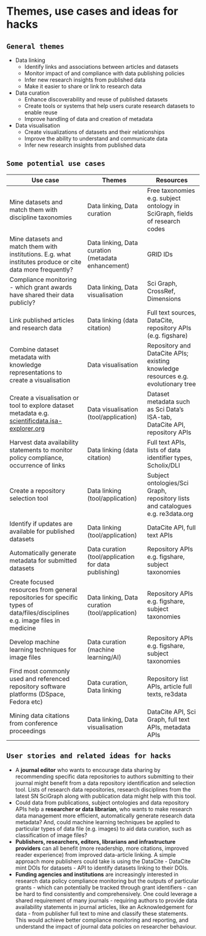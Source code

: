 
# **Themes, use cases and ideas for hacks**

## `General themes`

* Data linking
  * Identify links and associations between articles and datasets
  * Monitor impact of and compliance with data publishing policies
  * Infer new research insights from published data
  * Make it easier to share or link to research data
* Data curation
  * Enhance discoverability and reuse of published datasets
  * Create tools or systems that help users curate research datasets to enable reuse
  * Improve handling of data and creation of metadata
* Data visualisation
  * Create visualizations of datasets and their relationships
  * Improve the ability to understand and communicate data
  * Infer new research insights from published data

## `Some potential use cases`

| Use case      | Themes        | Resources     |
| ------------- | ------------- | ------------- |
| Mine datasets and match them with discipline taxonomies | Data linking, Data curation | Free taxonomies e.g. subject ontology in SciGraph, fields of research codes |
| Mine datasets and match them with institutions. E.g. what institutes produce or cite data more frequently? | Data linking, Data curation (metadata enhancement) | GRID IDs |
| Compliance monitoring - which grant awards have shared their data publicly? | Data linking, Data visualisation | Sci Graph, CrossRef, Dimensions |  
| Link published articles and research data | Data linking (data citation) | Full text sources, DataCite, repository APIs (e.g. figshare) |
| Combine dataset metadata with knowledge representations to create a visualisation | Data visualisation | Repository and DataCite APIs; existing knowledge resources e.g. evolutionary tree | 
| Create a visualisation or tool to explore dataset metadata e.g. [scientificdata.isa-explorer.org](scientificdata.isa-explorer.org) | Data visualisation (tool/application) | Dataset metadata such as Sci Data’s ISA-tab, DataCite API, repository APIs |
| Harvest data availability statements to monitor policy compliance, occurrence of links | Data linking (data citation) | Full text APIs, lists of data identifier types, Scholix/DLI |
| Create a repository selection tool | Data linking (tool/application) | Subject ontologies/Sci Graph, repository lists and catalogues e.g. re3data.org |
| Identify if updates are available for published datasets | Data linking (tool/application) | DataCite API, full text APIs |
| Automatically generate metadata for submitted datasets | Data curation (tool/application for data publishing) | Repository APIs e.g. figshare, subject taxonomies |
| Create focused resources from general repositories for specific types of data/files/disciplines e.g. image files in medicine | Data linking, Data curation (tool/application) | Repository APIs e.g. figshare, subject taxonomies |
| Develop machine learning techniques for image files | Data curation (machine learning/AI) | Repository APIs e.g. figshare, subject taxonomies |
| Find most commonly used and referenced repository software platforms (DSpace, Fedora etc) | Data curation, Data linking | Repository list APIs, article full texts, re3data |
| Mining data citations from conference proceedings | Data linking, Data visualisation | DataCite API, Sci Graph, full text APIs, metadata APIs |

## `User stories and related ideas for hacks`
- A **journal editor** who wants to encourage data sharing by recommending specific data repositories to authors submitting to their journal might benefit from a data repository identification and selection tool. Lists of research data repositories, research disciplines from the latest SN SciGraph along with publication data might help with this tool.
- Could data from publications, subject ontologies and data repository APIs help a **researcher or data librarian**, who wants to make research data management more efficient, automatically generate research data metadata? And, could machine learning techniques be applied to particular types of data file (e.g. images) to aid data curation, such as classification of image files?
- **Publishers, researchers, editors, librarians and infrastructure providers** can all benefit (more readership, more citations, improved reader experience) from improved data-article linking. A simple approach more publishers could take is using the DataCite - DataCite mint DOIs for datasets - API to identify datasets linking to their DOIs.
- **Funding agencies and institutions** are increasingly interested in research data policy compliance monitoring but the outputs of particular grants - which can potentially be tracked through grant identifiers - can be hard to find consistently and comprehensively. One could leverage a shared requirement of many journals - requiring authors to provide data availability statements in journal articles, like an Acknowledgement for data - from publisher full text to mine and classify these statements. This would achieve better compliance monitoring and reporting, and understand the impact of journal data policies on researcher behaviour.
